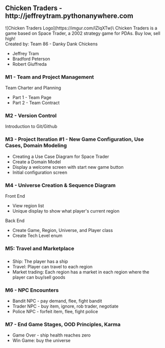 <h2>Chicken Traders - http://jeffreytram.pythonanywhere.com</h2>
![Chicken Traders Logo](https://imgur.com/lZIqXTw)\
Chicken Traders is a game based on Space Trader, a 2002 strategy game for PDAs. Buy low, sell high! <br/>
Created by: Team 86 - Danky Dank Chickens <br/>
<ul>
    <li>Jeffrey Tram</li>
    <li>Bradford Peterson</li>
    <li>Robert Giuffreda</li>
</ul>
<h3>M1 - Team and Project Management</h3>
Team Charter and Planning
<ul>
    <li>Part 1 - Team Page</li>
    <li>Part 2 - Team Contract</li>
</ul>
<h3>M2 - Version Control</h3>
Introduction to Git/Github
<h3>M3 - Project Iteration #1 - New Game Configuration, Use Cases, Domain Modeling</h3>
<ul>
    <li>Creating a Use Case Diagram for Space Trader</li>
    <li>Create a Domain Model</li>
    <li>Display a welcome screen with start new game button</li>
    <li>Initial configuration screen</li>
</ul>
<h3>M4 - Universe Creation & Sequence Diagram</h3>
Front End
<ul>
    <li>View region list</li>
    <li>Unique display to show what player's current region</li>
</ul>
Back End
<ul>
    <li>Create Game, Region, Universe, and Player class</li>
    <li>Create Tech Level enum</li>
</ul>
<h3>M5: Travel and Marketplace</h3>
<h3></h3>
<ul>
    <li>Ship: The player has a ship</li>
    <li>Travel: Player can travel to each region</li>
    <li>Market trading: Each region has a market in each region where the player can buy/sell goods</li>
</ul>
<h3>M6 - NPC Encounters</h3>
<ul>
    <li>Bandit NPC - pay demand, flee, fight bandit</li>
    <li>Trader NPC - buy item, ignore, rob trader, negotiate</li>
    <li>Police NPC - forfeit item, flee, fight police</li>
</ul>
<h3>M7 - End Game Stages, OOD Principles, Karma</h3>
<ul>
    <li>Game Over - ship health reaches zero</li>
    <li>Win Game: buy the universe</li>
</ul>
